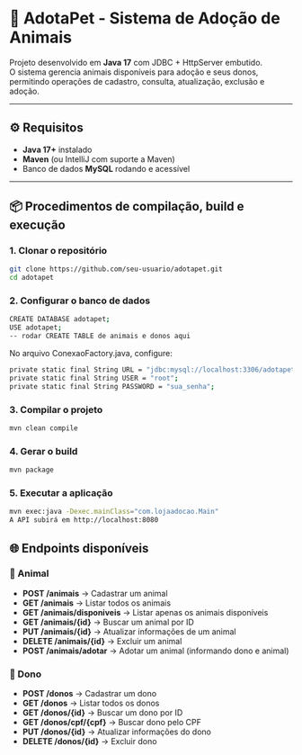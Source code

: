 # 🐾 AdotaPet - Sistema de Adoção de Animais

Projeto desenvolvido em **Java 17** com JDBC + HttpServer embutido.  
O sistema gerencia animais disponíveis para adoção e seus donos, permitindo operações de cadastro, consulta, atualização, exclusão e adoção.

---

## ⚙️ Requisitos

- **Java 17+** instalado
- **Maven** (ou IntelliJ com suporte a Maven)
- Banco de dados **MySQL** rodando e acessível

---

## 📦 Procedimentos de compilação, build e execução

### 1. Clonar o repositório
```bash
git clone https://github.com/seu-usuario/adotapet.git
cd adotapet
```
### 2. Configurar o banco de dados
```bash
CREATE DATABASE adotapet;
USE adotapet;
-- rodar CREATE TABLE de animais e donos aqui
```
No arquivo ConexaoFactory.java, configure:
```bash
private static final String URL = "jdbc:mysql://localhost:3306/adotapet";
private static final String USER = "root";
private static final String PASSWORD = "sua_senha";
```
### 3. Compilar o projeto
```bash
mvn clean compile
```
### 4. Gerar o build
```bash
mvn package
```
### 5. Executar a aplicação
```bash
mvn exec:java -Dexec.mainClass="com.lojaadocao.Main"
A API subirá em http://localhost:8080
```
## 🌐 Endpoints disponíveis

### 🐶 Animal
- **POST /animais** → Cadastrar um animal  
- **GET /animais** → Listar todos os animais  
- **GET /animais/disponiveis** → Listar apenas os animais disponíveis  
- **GET /animais/{id}** → Buscar um animal por ID  
- **PUT /animais/{id}** → Atualizar informações de um animal  
- **DELETE /animais/{id}** → Excluir um animal  
- **POST /animais/adotar** → Adotar um animal (informando dono e animal)  

### 👤 Dono
- **POST /donos** → Cadastrar um dono  
- **GET /donos** → Listar todos os donos  
- **GET /donos/{id}** → Buscar um dono por ID  
- **GET /donos/cpf/{cpf}** → Buscar dono pelo CPF  
- **PUT /donos/{id}** → Atualizar informações do dono  
- **DELETE /donos/{id}** → Excluir dono 

